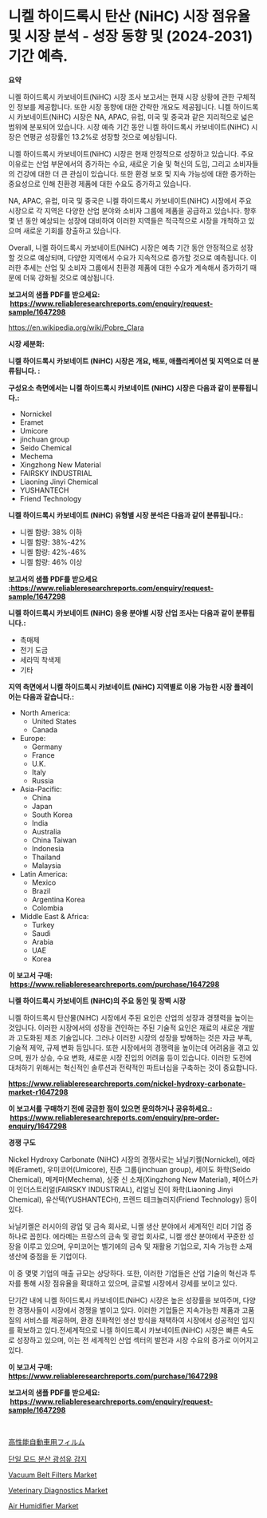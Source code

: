 <p><h1>니켈 하이드록시 탄산 (NiHC) 시장 점유율 및 시장 분석 - 성장 동향 및 (2024-2031) 기간 예측.</h1></p><p><strong>요약</strong></p>
<p><p>니켈 하이드록시 카보네이트(NiHC) 시장 조사 보고서는 현재 시장 상황에 관한 구체적인 정보를 제공합니다. 또한 시장 동향에 대한 간략한 개요도 제공됩니다. 니켈 하이드록시 카보네이트(NiHC) 시장은 NA, APAC, 유럽, 미국 및 중국과 같은 지리적으로 넓은 범위에 분포되어 있습니다. 시장 예측 기간 동안 니켈 하이드록시 카보네이트(NiHC) 시장은 연평균 성장률인 13.2%로 성장할 것으로 예상됩니다.</p><p>니켈 하이드록시 카보네이트(NiHC) 시장은 현재 안정적으로 성장하고 있습니다. 주요 이유로는 산업 부문에서의 증가하는 수요, 새로운 기술 및 혁신의 도입, 그리고 소비자들의 건강에 대한 더 큰 관심이 있습니다. 또한 환경 보호 및 지속 가능성에 대한 증가하는 중요성으로 인해 친환경 제품에 대한 수요도 증가하고 있습니다.</p><p>NA, APAC, 유럽, 미국 및 중국은 니켈 하이드록시 카보네이트(NiHC) 시장에서 주요 시장으로 각 지역은 다양한 산업 분야와 소비자 그룹에 제품을 공급하고 있습니다. 향후 몇 년 동안 예상되는 성장에 대비하여 이러한 지역들은 적극적으로 시장을 개척하고 있으며 새로운 기회를 창출하고 있습니다.</p><p>Overall, 니켈 하이드록시 카보네이트(NiHC) 시장은 예측 기간 동안 안정적으로 성장할 것으로 예상되며, 다양한 지역에서 수요가 지속적으로 증가할 것으로 예측됩니다. 이러한 추세는 산업 및 소비자 그룹에서 친환경 제품에 대한 수요가 계속해서 증가하기 때문에 더욱 강화될 것으로 예상됩니다.</p></p>
<p><strong>보고서의 샘플 PDF를 받으세요: &nbsp;<a href="https://www.reliableresearchreports.com/enquiry/request-sample/1647298">https://www.reliableresearchreports.com/enquiry/request-sample/1647298</a></strong></p>
<p><a href="https://en.wikipedia.org/wiki/Pobre_Clara">https://en.wikipedia.org/wiki/Pobre_Clara</a></p>
<p><strong>시장 세분화:</strong></p>
<p><strong> 니켈 하이드록시 카보네이트 (NiHC) 시장은 개요, 배포, 애플리케이션 및 지역으로 더 분류됩니다. :</strong></p>
<p><strong>구성요소 측면에서는 니켈 하이드록시 카보네이트 (NiHC) 시장은 다음과 같이 분류됩니다.:</strong></p>
<p><ul><li>Nornickel</li><li>Eramet</li><li>Umicore</li><li>jinchuan group</li><li>Seido Chemical</li><li>Mechema</li><li>Xingzhong New Material</li><li>FAIRSKY INDUSTRIAL</li><li>Liaoning Jinyi Chemical</li><li>YUSHANTECH</li><li>Friend Technology</li></ul></p>
<p><strong> 니켈 하이드록시 카보네이트 (NiHC) 유형별 시장 분석은 다음과 같이 분류됩니다.:</strong></p>
<p><ul><li>니켈 함량: 38% 이하</li><li>니켈 함량: 38%-42%</li><li>니켈 함량: 42%-46%</li><li>니켈 함량: 46% 이상</li></ul></p>
<p><strong>보고서의 샘플 PDF를 받으세요 :<a href="https://www.reliableresearchreports.com/enquiry/request-sample/1647298">https://www.reliableresearchreports.com/enquiry/request-sample/1647298</a></strong></p>
<p><strong> 니켈 하이드록시 카보네이트 (NiHC) 응용 분야별 시장 산업 조사는 다음과 같이 분류됩니다.:</strong></p>
<p><ul><li>촉매제</li><li>전기 도금</li><li>세라믹 착색제</li><li>기타</li></ul></p>
<p><strong>지역 측면에서 니켈 하이드록시 카보네이트 (NiHC) 지역별로 이용 가능한 시장 플레이어는 다음과 같습니다.:</strong></p>
<p><ul>
    <li>
        North America:
        <ul>
            <li>United States</li>
            <li>Canada</li>
        </ul>
    </li>
    <li>
        Europe:
        <ul>
            <li>Germany</li>
            <li>France</li>
            <li>U.K.</li>
            <li>Italy</li>
            <li>Russia</li>
        </ul>
    </li>
    <li>
        Asia-Pacific:
        <ul>
            <li>China</li>
            <li>Japan</li>
            <li>South Korea</li>
            <li>India</li>
            <li>Australia</li>
            <li>China Taiwan</li>
            <li>Indonesia</li>
            <li>Thailand</li>
            <li>Malaysia</li>
        </ul>
    </li>
    <li>
        Latin America:
        <ul>
            <li>Mexico</li>
            <li>Brazil</li>
            <li>Argentina Korea</li>
            <li>Colombia</li>
        </ul>
    </li>
    <li>
        Middle East & Africa:
        <ul>
            <li>Turkey</li>
            <li>Saudi</li>
            <li>Arabia</li>
            <li>UAE</li>
            <li>Korea</li>
        </ul>
    </li>
    </ul></p>
<p><strong>이 보고서 구매: &nbsp;<a href="https://www.reliableresearchreports.com/purchase/1647298">https://www.reliableresearchreports.com/purchase/1647298</a></strong></p>
<p><strong>니켈 하이드록시 카보네이트 (NiHC)의 주요 동인 및 장벽 시장</strong></p>
<p><p>니켈 하이드록시 탄산물(NiHC) 시장에서 주된 요인은 산업의 성장과 경쟁력을 높이는 것입니다. 이러한 시장에서의 성장을 견인하는 주된 기술적 요인은 재료의 새로운 개발과 고도화된 제조 기술입니다. 그러나 이러한 시장의 성장을 방해하는 것은 자금 부족, 기술적 제약, 규제 변화 등입니다. 또한 시장에서의 경쟁력을 높이는데 어려움을 겪고 있으며, 원가 상승, 수요 변화, 새로운 시장 진입의 어려움 등이 있습니다. 이러한 도전에 대처하기 위해서는 혁신적인 솔루션과 전략적인 파트너십을 구축하는 것이 중요합니다.</p></p>
<p><strong><a href="https://www.reliableresearchreports.com/nickel-hydroxy-carbonate-market-r1647298">https://www.reliableresearchreports.com/nickel-hydroxy-carbonate-market-r1647298</a></strong></p>
<p><strong>이 보고서를 구매하기 전에 궁금한 점이 있으면 문의하거나 공유하세요.: &nbsp;<a href="https://www.reliableresearchreports.com/enquiry/pre-order-enquiry/1647298">https://www.reliableresearchreports.com/enquiry/pre-order-enquiry/1647298</a></strong></p>
<p><strong>경쟁 구도</strong></p>
<p><p>Nickel Hydroxy Carbonate (NiHC) 시장의 경쟁사로는 놔닐키켈(Nornickel), 에라메(Eramet), 우미코어(Umicore), 진춘 그룹(jinchuan group), 세이도 화학(Seido Chemical), 메케마(Mechema), 싱중 신 소재(Xingzhong New Material), 페어스카이 인더스트리얼(FAIRSKY INDUSTRIAL), 리얼닝 진이 화학(Liaoning Jinyi Chemical), 유산텍(YUSHANTECH), 프렌드 테크놀러지(Friend Technology) 등이 있다. </p><p>놔닐키켈은 러시아의 광업 및 금속 회사로, 니켈 생산 분야에서 세계적인 리더 기업 중 하나로 꼽힌다. 에라메는 프랑스의 금속 및 광업 회사로, 니켈 생산 분야에서 꾸준한 성장을 이루고 있으며, 우미코어는 벨기에의 금속 및 재활용 기업으로, 지속 가능한 소재 생산에 중점을 둔 기업이다.</p><p>이 중 몇몇 기업의 매출 규모는 상당하다. 또한, 이러한 기업들은 산업 기술의 혁신과 투자를 통해 시장 점유율을 확대하고 있으며, 글로벌 시장에서 강세를 보이고 있다. </p><p>단기간 내에 니켈 하이드록시 카보네이트(NiHC) 시장은 높은 성장률을 보여주며, 다양한 경쟁사들이 시장에서 경쟁을 벌이고 있다. 이러한 기업들은 지속가능한 제품과 고품질의 서비스를 제공하며, 환경 친화적인 생산 방식을 채택하여 시장에서 성공적인 입지를 확보하고 있다.전세계적으로 니켈 하이드록시 카보네이트(NiHC) 시장은 빠른 속도로 성장하고 있으며, 이는 전 세계적인 산업 섹터의 발전과 시장 수요의 증가로 이어지고 있다.</p></p>
<p><strong>이 보고서 구매: &nbsp; <a href="https://www.reliableresearchreports.com/purchase/1647298">https://www.reliableresearchreports.com/purchase/1647298</a></strong></p>
<p><strong>보고서의 샘플 PDF를 받으세요: &nbsp;<a href="https://www.reliableresearchreports.com/enquiry/request-sample/1647298">https://www.reliableresearchreports.com/enquiry/request-sample/1647298</a></strong><strong></strong></p>
<p>&nbsp;</p>
<p><p><a href="https://github.com/TerrellConn/Market-Research-Report-List-2/blob/main/4830177164309.md">高性能自動車用フィルム</a></p><p><a href="https://github.com/ZacharyScthmitt4465/Market-Research-Report-List-2/blob/main/3521274177281.md">단일 모드 분산 광섬유 감지</a></p><p><a href="https://github.com/sosoelmasry38/Market-Research-Report-List-1/blob/main/vacuum-belt-filters-market.md">Vacuum Belt Filters Market</a></p><p><a href="https://www.linkedin.com/pulse/veterinary-diagnostics-market-report-product-type-serviceequipmentreagentother-xjfbf?trackingId=Luq%2BGjVH8imQnFaKOvuKqQ%3D%3D">Veterinary Diagnostics Market</a></p><p><a href="https://github.com/muhammadasraf467/Market-Research-Report-List-1/blob/main/air-humidifier-market.md">Air Humidifier Market</a></p></p>
